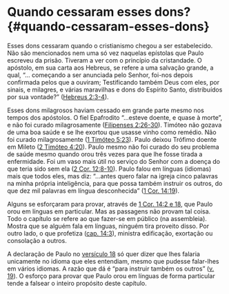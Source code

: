 # Quando cessaram esses dons? {#quando-cessaram-esses-dons}

Esses dons cessaram quando o cristianismo chegou a ser estabelecido. Não são mencionados nem uma só vez naquelas epístolas que Paulo escreveu da prisão. Tiveram a ver com o princípio da cristandade. O apóstolo, em sua carta aos Hebreus, se refere a uma salvação grande, a qual, “... começando a ser anunciada pelo Senhor, foi-nos depois confirmada pelos que a ouviram; Testificando também Deus com eles, por sinais, e milagres, e várias maravilhas e dons do Espírito Santo, distribuídos por sua vontade?” ([Hebreus 2:3-4](http://bibliaonline.com.br/acf/hb/2/3-4)).

Esses dons milagrosos haviam cessado em grande parte mesmo nos tempos dos apóstolos. O fiel Epafrodito “...esteve doente, e quase à morte”, e não foi curado milagrosamente ([Filipenses 2:26-30](http://bibliaonline.com.br/acf/fp/2/26-30)). Timóteo não gozava de uma boa saúde e se lhe exortou que usasse vinho como remédio. Não foi curado milagrosamente ([1 Timóteo 5:23](http://bibliaonline.com.br/acf/1tm/5/23)). Paulo deixou Trófimo doente em Mileto ([2 Timóteo 4:20](http://bibliaonline.com.br/acf/2tm/4/20)). Paulo mesmo não foi curado do seu problema de saúde mesmo quando orou três vezes para que lhe fosse tirada a enfermidade. Foi um vaso mais útil no serviço do Senhor com a doença do que teria sido sem ela ([2 Cor. 12:8-10](http://bibliaonline.com.br/acf/2co/12/8-10)). Paulo falou em línguas (idiomas) mais que todos eles, mas diz: “...antes quero falar na igreja cinco palavras na minha própria inteligência, para que possa também instruir os outros, do que dez mil palavras em língua desconhecida” ([1 Cor. 14:19](http://bibliaonline.com.br/acf/1co/14/19)).

Alguns se esforçaram para provar, através de [1 Cor. 14:2 e 18](http://bibliaonline.com.br/acf/1co/14/2,18), que Paulo orou em línguas em particular. Mas as passagens não provam tal coisa. Todo o capítulo se refere ao que fazer-se em público (na assembleia). Mostra que se alguém fala em línguas, ninguém tira proveito disso. Por outro lado, o que profetiza ([cap. 14:3](http://bibliaonline.com.br/acf/1co/14/3)), ministra edificação, exortação ou consolação a outros.

A declaração de Paulo no [versículo 18](http://bibliaonline.com.br/acf/1co/14/18) só quer dizer que lhes falaria unicamente no idioma que eles entendiam, mesmo que pudesse falar-lhes em vários idiomas. A razão que dá é “para instruir também os outros” ([v. 19](http://bibliaonline.com.br/acf/1co/14/19)). O esforço para provar que Paulo orou em línguas de forma particular tende a falsear o inteiro propósito deste capítulo.